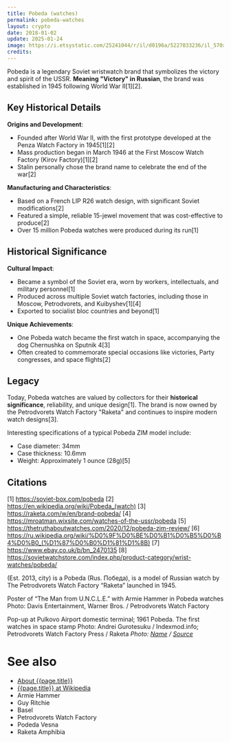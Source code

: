 ```yaml
---
title: Pobeda (watches)
permalink: pobeda-watches
layout: crypto
date: 2018-01-02
update: 2025-01-24
image: https://i.etsystatic.com/25241044/r/il/d0196a/5227033236/il_570xN.5227033236_s1xp.jpg
credits:
---
```


Pobeda is a legendary Soviet wristwatch brand that symbolizes the victory and spirit of the USSR. **Meaning "Victory" in Russian**, the brand was established in 1945 following World War II[1][2].

## Key Historical Details

**Origins and Development**:
- Founded after World War II, with the first prototype developed at the Penza Watch Factory in 1945[1][2]
- Mass production began in March 1946 at the First Moscow Watch Factory (Kirov Factory)[1][2]
- Stalin personally chose the brand name to celebrate the end of the war[2]

**Manufacturing and Characteristics**:
- Based on a French LIP R26 watch design, with significant Soviet modifications[2]
- Featured a simple, reliable 15-jewel movement that was cost-effective to produce[2]
- Over 15 million Pobeda watches were produced during its run[1]

## Historical Significance

**Cultural Impact**:
- Became a symbol of the Soviet era, worn by workers, intellectuals, and military personnel[1]
- Produced across multiple Soviet watch factories, including those in Moscow, Petrodvorets, and Kuibyshev[1][4]
- Exported to socialist bloc countries and beyond[1]

**Unique Achievements**:
- One Pobeda watch became the first watch in space, accompanying the dog Chernushka on Sputnik 4[3]
- Often created to commemorate special occasions like victories, Party congresses, and space flights[2]

## Legacy

Today, Pobeda watches are valued by collectors for their **historical significance**, reliability, and unique design[1]. The brand is now owned by the Petrodvorets Watch Factory "Raketa" and continues to inspire modern watch designs[3].

Interesting specifications of a typical Pobeda ZIM model include:
- Case diameter: 34mm
- Case thickness: 10.6mm
- Weight: Approximately 1 ounce (28g)[5]

## Citations

[1] https://soviet-box.com/pobeda
[2] https://en.wikipedia.org/wiki/Pobeda_(watch)
[3] https://raketa.com/w/en/brand-pobeda/
[4] https://mroatman.wixsite.com/watches-of-the-ussr/pobeda
[5] https://thetruthaboutwatches.com/2020/12/pobeda-zim-review/
[6] https://ru.wikipedia.org/wiki/%D0%9F%D0%BE%D0%B1%D0%B5%D0%B4%D0%B0_(%D1%87%D0%B0%D1%81%D1%8B)
[7] https://www.ebay.co.uk/b/bn_2470135
[8] https://sovietwatchstore.com/index.php/product-category/wrist-watches/pobeda/


(Est. 2013, city) is a Pobeda (Rus. Победа), is a model of Russian watch by The Petrodvorets Watch Factory “Raketa” launched in 1945.

Poster of “The Man from U.N.C.L.E.” with Armie Hammer in Pobeda watches
Photo: Davis Entertainment, Warner Bros. / Petrodvorets Watch Factory

Pop-up at Pulkovo Airport domestic terminal; 1961 Pobeda. The first watches in space stamp
Photo: Andrei Gurotesuku / Indexmod.info; Petrodvorets Watch Factory Press / Raketa
*Photo: [Name](index) / [Source](index)*

# See also

+ [About {{page.title}}](index)
+ [{{page.title}} at Wikipedia](index)
+ Armie Hammer
+ Guy Ritchie
+ Basel
+ Petrodvorets Watch Factory
+ Podeda Vesna
+ Raketa Amphibia
